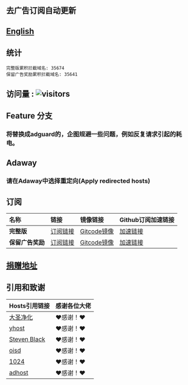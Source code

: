 ## 去广告订阅自动更新
## [English](./README_en.md)

## 统计
```
完整版累积拦截域名: 35674
保留广告奖励累积拦截域名: 35641
```
## 访问量 : ![visitors](https://visitor-badge.glitch.me/badge?page_id=lingeringsound.10007_auto&left_color=green&right_color=red)


## Feature 分支
### 将替换成adguard的，企图规避一些问题，例如反复请求引起的耗电。

## Adaway
### 请在Adaway中选择**重定向(Apply redirected hosts)**

## 订阅

| **名称** | **链接** | **镜像链接** | **Github订阅加速链接** |
| :-- | :-- | :-- | :-- |
| **完整版** | [订阅链接](https://raw.githubusercontent.com/lingeringsound/10007_auto/Feature/all) | [Gitcode镜像](https://gitcode.net/weixin_45617236/10007_auto/-/raw/Feature/all) | [加速链接](https://raw.gitmirror.com/lingeringsound/10007_auto/Feature/all) |
| **保留广告奖励** | [订阅链接](https://raw.githubusercontent.com/lingeringsound/10007_auto/Feature/reward) | [Gitcode镜像](https://gitcode.net/weixin_45617236/10007_auto/-/raw/Feature/reward) | [加速链接](https://raw.gitmirror.com/lingeringsound/10007_auto/Feature/reward) |

## **[捐赠地址](https://github.com/lingeringsound/10007)**

## 引用和致谢
| **Hosts引用链接** | 感谢各位大佬 |
| :-- | :-- |
| [大圣净化](https://github.com/jdlingyu/ad-wars) | ❤感谢！❤ |
| [yhost](https://github.com/VeleSila/yhosts) | ❤感谢！❤ |
| [Steven Black](https://github.com/StevenBlack/hosts) | ❤感谢！❤ |
| [oisd](https://oisd.nl/howto) | ❤感谢！❤ |
| [1024](https://github.com/Goooler/1024_hosts) | ❤感谢！❤ |
| [adhost](https://github.com/E7KMbb/AD-hosts) | ❤感谢！❤ |

